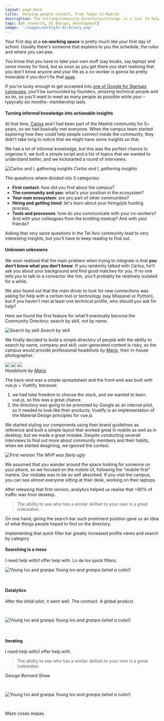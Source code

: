 ```yaml
---
layout: page-back
title:  Helping people connect, from Tokyo to Madrid
description: The <strong>Community Directory</strong> is a tool to help members from the Google for Startups communities finding their people
tags: [UX research, UI design, Development]
image:  '/images/work/gfs-directory.png'
---
```

<!-- > In the future, robots will do all the work, so the only reasonable profession to pursue is to build and repair robots (until they repair themselves!)
–<i>Young Ivo, 1998</i> -->

Your first day at a <strong>co-working space</strong> is pretty much like your first day of school. Usually there's someone that explains to you the schedule, the rules and where you can pee. 

You know that you have to take your own stuff (say books, say laptop) and some money for food, but as soon as you get there you start realising that you don't know anyone and your life as a co-worker is gonna be pretty miserable if you don't fix that <a href="https://www.urbandictionary.com/define.php?term=asap">asap</a>.

If you're lucky enough to get accepted into <a href="https://campus.co/">one of Google for Startups campuses</a>, you'll be surrounded by founders, amazing technical people and so on, so you'll want to meet as many people as possible while your –typycally six months– membership lasts.

#### Turning informal knowledge into actionable insights

At that time, <a href="https://codingcarlos.com/">Carlos</a> and I had been part of the Madrid community for 5+ years, so we had basically met everyone. When the campus team started exploring how they could help people connect inside the community, they didn't take long to notice that we might have some insights on that.

We had a lot of informal knowledge, but this was the perfect chance to organise it; we built a simple script and a list of topics that we wanted to understand better, and we kickstarted a round of interviews.

![Carlos and I, gathering insights]({{site.baseurl}}/images/work/gfs-directory/campus-london.jpg)
*Carlos and I, gathering insights*

The questions where divided into 5 categories: 

- <strong>First contact</strong>: how did you find about the campus?
- <strong>The community and you</strong>: what's your position in the ecosystem?
- <strong>Your own ecosystem</strong>: are you part of other communities?
- <strong>Hiring and getting hired</strong>: let's learn about your hiring/job hunting process.
- <strong>Tools and processes</strong>: how do you communicate with your co-workers? And with your colleagues from the knotting meetup? And with your friends?

Asking that very same questions in the Tel Aviv community lead to very interesting insights, but you'll have to keep reading to find out.

#### Unknown unknowns

We soon realised that the main problem when trying to integrate is that <strong>you don't know what you don't know</strong>. If you randomly talked with Carlos, he'll ask you about your background and find good matches for you. If no one tells you to talk to a connector like him, you'll probably be relatively isolated for a while.

We also found out that the main driver to look for new connections was asking for help with a certain tool or technology (say Mixpanel or Python), but if you haven't met at least one technical profile, who should you ask for help? 

Here we found the first feature for what'll eventually become the Community Directory: search by skill, not by name.

![Search by skill]({{site.baseurl}}/images/work/gfs-directory/ss-search.png)
*Search by skill*

We finally decided to build a simple directory of people with the ability to search by name, company and skill; user-generated content is risky, so the campus would provide professional headshots by <a href="https://www.instagram.com/p/B_hgK19jhvD/" target="_blank">Mario</a>, their in-house photographer. 

<div class="gallery-box">
  <div class="gallery">
    <img src="https://storage.googleapis.com/gfs-directory/pic/U/z/UzubL6rgA4mUKX_i5n7Xl.png">
    <img src="https://storage.googleapis.com/gfs-directory/pic/7/K/7K2qmGuWr19TxudHgTFA2.png">
    <img src="https://storage.googleapis.com/gfs-directory/pic/7/g/7gB5n2TNG5b5KpWFmphZP.png">
    <!-- <img src="https://storage.googleapis.com/campus-directory.appspot.com/ddbb/images/User_98_resized.jpg">
    <img src="https://storage.googleapis.com/campus-directory.appspot.com/ddbb/images/user_183_resized.jpg">
    <img src="https://storage.googleapis.com/gfs-directory/pic/7/s/7sGIjuFf8pEDRTBslfPHi.png"> -->
  </div>
  <em>Headshots by <a href="https://www.instagram.com/p/B_hgK19jhvD/" target="_blank">Mario</a></em>
</div>

The back-end was a simple spreadsheet and the front-end was built with vue.js + Vuetify, because: 
1. we had total freedom to choose the stack, and we wanted to learn vue.js, so this was a great chance.
2. the directory was going to be promoted by Google as an internal pilot, so it needed to look like their products; Vuetify is an implementation of the Material Design principles for vue.js

We started styling our components using their brand guidelines as reference and built a simple layout that worked great in mobile as well as in desktop, but we made a great mistake. Despite conducting severall interviews to find out more about community members and their habits, when we started desgining, we ignored the context.

![First version]({{site.baseurl}}/images/work/gfs-directory/ss-first.png)
*The MVP was fairly ugly*

We assumed that you wander around the space looking for someone on your phone, so we focused on the mobile UI, following the "mobile first" mantra. Our mistake was to be so self absorbed. If you visit the campus, you can see almost everyone sitting at their desk, working on their laptops.

After releasing that first version, analytics helped us realise that +80% of traffic was from desktop. 

> The ability to see who has a similar skillset to your own is a great icebreaker.

On one hand, giving the search bar such prominent position gave us an idea of what things people hoped to find on the directory.

Implementing that quick filter bar greatly increased profile views and search by category

#### Searching is a mess

I need help with/I offer help with. Lo de los quick filters.

![Young Ivo and granpa]({{site.baseurl}}/images/about/granpa-and-ivo.jpg)
*Young Ivo and granpa (what a cutie!)*

<br>

#### Datalytics

After the initial pilot, it went well. The contract. A global product.

<br>

![Young Ivo and granpa]({{site.baseurl}}/images/about/granpa-and-ivo.jpg)
*Young Ivo and granpa (what a cutie!)*

<br>

#### Iterating

I need help with/I offer help with.

> The ability to see who has a similar skillset to your own is a great icebreaker.
> 
<cite>George Bernard Shaw</cite>

<br>

![Young Ivo and granpa]({{site.baseurl}}/images/about/granpa-and-ivo.jpg)
*Young Ivo and granpa (what a cutie!)*

<br>

Mazo cosas wapas.